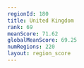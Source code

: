 ```yaml
---
regionId: 180
title: United Kingdom
rank: 69
meanScore: 71.62
globalMeanScore: 69.25
numRegions: 220
layout: region_score
---
```


